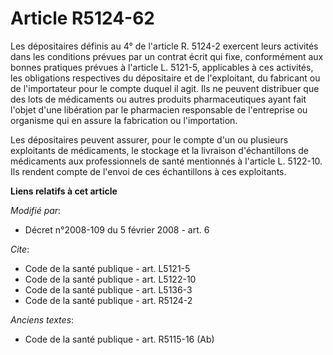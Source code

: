 # Article R5124-62

Les dépositaires définis au 4° de l'article R. 5124-2 exercent leurs activités dans les conditions prévues par un contrat
écrit qui fixe, conformément aux bonnes pratiques prévues            à l'article L. 5121-5, applicables à ces activités, les
obligations respectives du dépositaire et de l'exploitant, du fabricant ou de l'importateur pour le compte duquel il agit.
Ils ne peuvent distribuer que des lots de médicaments ou autres produits pharmaceutiques ayant fait l'objet d'une libération
par le pharmacien responsable de l'entreprise ou organisme qui en assure la fabrication ou l'importation. 

Les dépositaires peuvent assurer, pour le compte d'un ou plusieurs exploitants de médicaments, le stockage et la livraison
d'échantillons de médicaments aux professionnels de santé mentionnés à l'article L. 5122-10. Ils rendent compte de l'envoi de
ces échantillons à ces exploitants.

**Liens relatifs à cet article**

_Modifié par_:

  - Décret n°2008-109 du 5 février 2008 - art. 6

_Cite_:

  - Code de la santé publique - art. L5121-5
  - Code de la santé publique - art. L5122-10
  - Code de la santé publique - art. L5136-3
  - Code de la santé publique - art. R5124-2

_Anciens textes_:

  - Code de la santé publique - art. R5115-16 (Ab)
